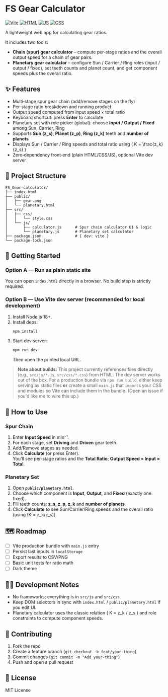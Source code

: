 # FS Gear Calculator

[![Vite](https://img.shields.io/badge/devserver-Vite%207-blue)]() [![HTML](https://img.shields.io/badge/HTML-5-orange)]() [![JS](https://img.shields.io/badge/JavaScript-ES6-yellow)]() [![CSS](https://img.shields.io/badge/CSS-plain-blueviolet)]()

A lightweight web app for calculating gear ratios.

It includes two tools:

- **Chain (spur) gear calculator** – compute per‑stage ratios and the overall output speed for a chain of gear pairs.
- **Planetary gear calculator** – configure Sun / Carrier / Ring roles (input / output / fixed), set teeth counts and planet count, and get component speeds plus the overall ratio.

## ✨ Features

- Multi‑stage spur gear chain (add/remove stages on the fly)
- Per‑stage ratio breakdown and running product
- Output speed computed from input speed × total ratio
- Keyboard shortcut: press **Enter** to calculate
- Planetary set with role picker (global): choose **Input / Output / Fixed** among Sun, Carrier, Ring
- Supports **Sun (z_s)**, **Planet (z_p)**, **Ring (z_k)** teeth and **number of planets**
- Displays Sun / Carrier / Ring speeds and total ratio using \( K = \frac{z_k}{z_s} \)
- Zero‑dependency front‑end (plain HTML/CSS/JS), optional Vite dev server

## 📁 Project Structure

```
FS_Gear-calculator/
├── index.html
├── public/
│   ├── gear.png
│   └── planetary.html
├── src/
│   ├── css/
│   │   └── style.css
│   └── js/
│       ├── calculator.js      # Spur chain calculator UI & logic
│       └── planetary.js       # Planetary set calculator
├── package.json               # { dev: vite }
└── package-lock.json
```

## 🚀 Getting Started

### Option A — Run as plain static site

You can open `index.html` directly in a browser. No build step is strictly required.

### Option B — Use Vite dev server (recommended for local development)

1. Install Node.js 18+.
2. Install deps:
   ```bash
   npm install
   ```
3. Start dev server:
   ```bash
   npm run dev
   ```
   Then open the printed local URL.

> **Note about builds:** This project currently references files directly (e.g., `src/js/*.js`, `src/css/*.css`) from HTML.
> The dev server works out of the box. For a production bundle via `npm run build`, either keep serving as static files
> **or** create a small `main.js` that `import`s your CSS and modules so Vite can include them in the bundle. (Open an issue if you'd like me to wire this up.)

## 🧮 How to Use

### Spur Chain

1. Enter **Input Speed** in min⁻¹.
2. For each stage, set **Driving** and **Driven** gear teeth.
3. Add/Remove stages as needed.
4. Click **Calculate** (or press Enter).  
   You’ll see per‑stage ratios and the **Total Ratio**; **Output Speed = Input × Total**.

### Planetary Set

1. Open **`public/planetary.html`**.
2. Choose which component is **Input**, **Output**, and **Fixed** (exactly one fixed).
3. Fill teeth counts: **z_s**, **z_p**, **z_k** and **number of planets**.
4. Click **Calculate** to see Sun/Carrier/Ring speeds and the overall ratio (using \(K = z_k/z_s\)).

## 🗺️ Roadmap

- [ ] Vite production bundle with `main.js` entry
- [ ] Persist last inputs in `localStorage`
- [ ] Export results to CSV/PNG
- [ ] Basic unit tests for ratio math
- [ ] Dark theme

## 🧑‍💻 Development Notes

- No frameworks; everything is in `src/js` and `src/css`.
- Keep DOM selectors in sync with `index.html` / `public/planetary.html` if you edit UI.
- Planetary calculator uses the classic relation \( K = z_k / z_s \) and role constraints to compute component speeds.

## 🤝 Contributing

1. Fork the repo
2. Create a feature branch (`git checkout -b feat/your-thing`)
3. Commit changes (`git commit -m "Add your-thing"`)
4. Push and open a pull request

## 📜 License

MIT License
